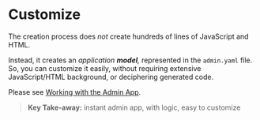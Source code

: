 
# Customize

The creation process does _not_ create hundreds of lines of JavaScript and HTML.  

Instead, it creates an _application __model__,_ represented in the ```admin.yaml``` file.  So, you can customize it easily, without requiring extensive JavaScript/HTML background, or deciphering generated code.

Please see [Working with the Admin App](../Working-with-the-Admin-App).


  > **Key Take-away:** instant admin app, with logic, easy to customize
